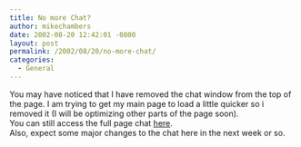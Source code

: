 ```yaml
---
title: No more Chat?
author: mikechambers
date: 2002-08-20 12:42:01 -0800
layout: post
permalink: /2002/08/20/no-more-chat/
categories:
  - General
---
```



You may have noticed that I have removed the chat window from the top of the page. I am trying to get my main page to load a little quicker so i removed it (I will be optimizing other parts of the page soon).  
You can still access the full page chat [here][1].  
Also, expect some major changes to the chat here in the next week or so.

 [1]: /mesh/chat/index.html